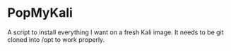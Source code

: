 # PopMyKali
A script to install everything I want on a fresh Kali image. It needs to be git cloned into /opt to work properly.
